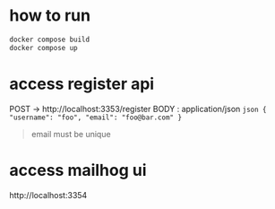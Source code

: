 # how to run

```bash
docker compose build
docker compose up
```


# access register api

POST -> http://localhost:3353/register
        BODY : application/json
            ```json
            {
                "username": "foo",
                "email": "foo@bar.com"
            }
            ```

> email must be unique


# access mailhog ui

http://localhost:3354

